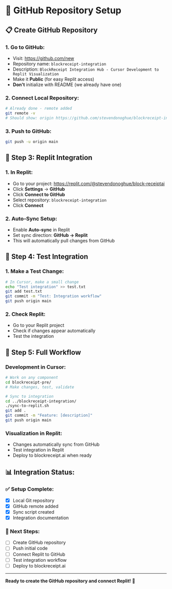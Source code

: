 # 🚀 GitHub Repository Setup

## 📋 **Create GitHub Repository**

### **1. Go to GitHub:**
- Visit: https://github.com/new
- Repository name: `blockreceipt-integration`
- Description: `BlockReceipt Integration Hub - Cursor Development to Replit Visualization`
- Make it **Public** (for easy Replit access)
- **Don't** initialize with README (we already have one)

### **2. Connect Local Repository:**
```bash
# Already done - remote added
git remote -v
# Should show: origin https://github.com/stevendonoghue/blockreceipt-integration.git
```

### **3. Push to GitHub:**
```bash
git push -u origin main
```

## 🔗 **Step 3: Replit Integration**

### **1. In Replit:**
- Go to your project: https://replit.com/@stevendonoghue/block-receiptai
- Click **Settings** → **GitHub**
- Click **Connect to GitHub**
- Select repository: `blockreceipt-integration`
- Click **Connect**

### **2. Auto-Sync Setup:**
- Enable **Auto-sync** in Replit
- Set sync direction: **GitHub → Replit**
- This will automatically pull changes from GitHub

## 🎯 **Step 4: Test Integration**

### **1. Make a Test Change:**
```bash
# In Cursor, make a small change
echo "Test integration" >> test.txt
git add test.txt
git commit -m "Test: Integration workflow"
git push origin main
```

### **2. Check Replit:**
- Go to your Replit project
- Check if changes appear automatically
- Test the integration

## 🚀 **Step 5: Full Workflow**

### **Development in Cursor:**
```bash
# Work on any component
cd blockreceipt-pre/
# Make changes, test, validate

# Sync to integration
cd ../blockreceipt-integration/
./sync-to-replit.sh
git add .
git commit -m "Feature: [description]"
git push origin main
```

### **Visualization in Replit:**
- Changes automatically sync from GitHub
- Test integration in Replit
- Deploy to blockreceipt.ai when ready

## 📊 **Integration Status:**

### **✅ Setup Complete:**
- [x] Local Git repository
- [x] GitHub remote added
- [x] Sync script created
- [x] Integration documentation

### **🔄 Next Steps:**
- [ ] Create GitHub repository
- [ ] Push initial code
- [ ] Connect Replit to GitHub
- [ ] Test integration workflow
- [ ] Deploy to blockreceipt.ai

---

**Ready to create the GitHub repository and connect Replit!** 🎯
